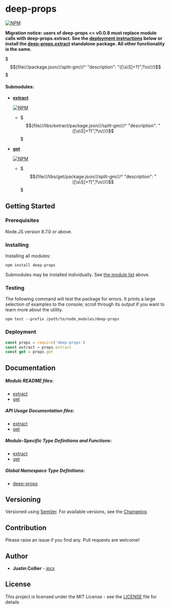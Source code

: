 # deep-props

[![NPM](https://nodei.co/npm/deep-props.png)](https://nodei.co/npm/deep-props/)

__Migration notice: users of deep-props <= v0.0.8 must replace module calls with deep-props.extract. See the [deployment instructions](#deployment) below or install the [deep-props.extract](https://github.com/jpcx/deep-props.extract/blob/$$${alias///deep-props.extract_tag///}$$$/README.md) standalone package. All other functionality is the same.__

$$${file///package.json///split-gm///^  "description": "([\s\S]+?)",?\n///}$$$

<a name="submodules"></a>
#### Submodules:
+ __[extract](https://github.com/jpcx/deep-props.extract/blob/$$${alias///deep-props.extract_tag///}$$$/README.md)__

  [![NPM](https://nodei.co/npm/deep-props.extract.png?mini=true)](https://nodei.co/npm/deep-props.extract/)
  + $$${file///libs/extract/package.json///split-gm///^  "description": "([\s\S]+?)",?\n///}$$$
+ __[get](https://github.com/jpcx/deep-props.get/blob/$$${alias///deep-props.get_tag///}$$$/README.md)__

  [![NPM](https://nodei.co/npm/deep-props.get.png?mini=true)](https://nodei.co/npm/deep-props.get/)
  + $$${file///libs/get/package.json///split-gm///^  "description": "([\s\S]+?)",?\n///}$$$

## Getting Started

### Prerequisites

Node.JS version 8.7.0 or above.

### Installing

Installing all modules:

```console
npm install deep-props
```

Submodules may be installed individually. See [the module list](#submodules) above.

### Testing

The following command will test the package for errors. It prints a large selection of examples to the console; scroll through its output if you want to learn more about the utility.

```console
npm test --prefix /path/to/node_modules/deep-props
```

<a name="deployment"></a>
### Deployment

```js
const props = require('deep-props')
const extract = props.extract
const get = props.get
```

## Documentation

##### Module README files:
+ [extract](https://github.com/jpcx/deep-props.extract/blob/$$${alias///deep-props.extract_tag///}$$$/README.md)
+ [get](https://github.com/jpcx/deep-props.get/blob/$$${alias///deep-props.get_tag///}$$$/README.md)

##### API Usage Documentation files:
+ [extract](https://github.com/jpcx/deep-props.extract/blob/$$${alias///deep-props.extract_tag///}$$$/docs/API.md)
+ [get](https://github.com/jpcx/deep-props.get/blob/$$${alias///deep-props.get_tag///}$$$/docs/API.md)

##### Module-Specific Type Definitions and Functions:
+ [extract](https://github.com/jpcx/deep-props.extract/blob/$$${alias///deep-props.extract_tag///}$$$/global.md)
+ [get](https://github.com/jpcx/deep-props.get/blob/$$${alias///deep-props.get_tag///}$$$/docs/global.md)

##### Global Namespace Type Definitions:
+ [deep-props](https://github.com/jpcx/deep-props/blob/$$${alias///deep-props_tag///}$$$/docs/global.md)

## Versioning

Versioned using [SemVer](http://semver.org/). For available versions, see the [Changelog](https://github.com/jpcx/deep-props/blob/$$${alias///deep-props_tag///}$$$/CHANGELOG.md).

## Contribution

Please raise an issue if you find any. Pull requests are welcome!

## Author

+ **Justin Collier** - [jpcx](https://github.com/jpcx)

## License

This project is licensed under the MIT License - see the [LICENSE](https://github.com/jpcx/deep-props/blob/$$${alias///deep-props_tag///}$$$/LICENSE) file for details
